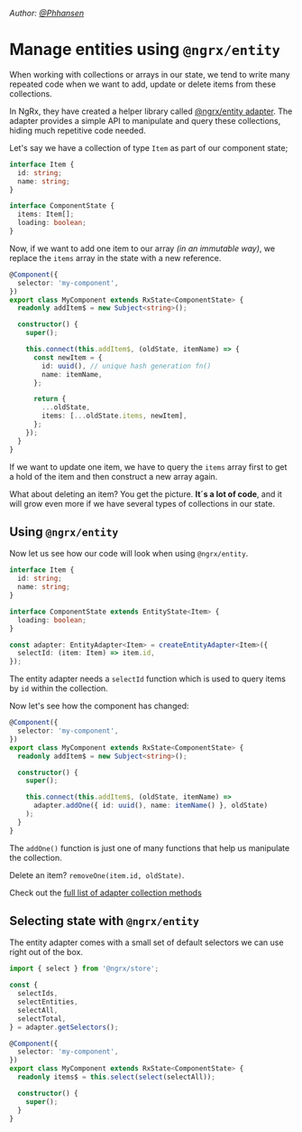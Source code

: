 _Author: [@Phhansen](https://github.com/Phhansen)_

# Manage entities using `@ngrx/entity`

When working with collections or arrays in our state, we tend to write many repeated code when we want to add, update or delete items from these collections.

In NgRx, they have created a helper library called [@ngrx/entity adapter](https://ngrx.io/guide/entity/adapter). The adapter provides a simple API to manipulate and query these collections, hiding much repetitive code needed.

Let's say we have a collection of type `Item` as part of our component state;

```typescript
interface Item {
  id: string;
  name: string;
}

interface ComponentState {
  items: Item[];
  loading: boolean;
}
```

Now, if we want to add one item to our array _(in an immutable way)_, we replace the `items` array in the state with a new reference.

```typescript
@Component({
  selector: 'my-component',
})
export class MyComponent extends RxState<ComponentState> {
  readonly addItem$ = new Subject<string>();

  constructor() {
    super();

    this.connect(this.addItem$, (oldState, itemName) => {
      const newItem = {
        id: uuid(), // unique hash generation fn()
        name: itemName,
      };

      return {
        ...oldState,
        items: [...oldState.items, newItem],
      };
    });
  }
}
```

If we want to update one item, we have to query the `items` array first to get a hold of the item and then construct a new array again.

What about deleting an item? You get the picture. **It´s a lot of code**, and it will grow even more if we have several types of collections in our state.

## Using `@ngrx/entity`

Now let us see how our code will look when using `@ngrx/entity`.

```typescript
interface Item {
  id: string;
  name: string;
}

interface ComponentState extends EntityState<Item> {
  loading: boolean;
}

const adapter: EntityAdapter<Item> = createEntityAdapter<Item>({
  selectId: (item: Item) => item.id,
});
```

The entity adapter needs a `selectId` function which is used to query items by `id` within the collection.

Now let's see how the component has changed:

```typescript
@Component({
  selector: 'my-component',
})
export class MyComponent extends RxState<ComponentState> {
  readonly addItem$ = new Subject<string>();

  constructor() {
    super();

    this.connect(this.addItem$, (oldState, itemName) =>
      adapter.addOne({ id: uuid(), name: itemName() }, oldState)
    );
  }
}
```

The `addOne()` function is just one of many functions that help us manipulate the collection.

Delete an item? `removeOne(item.id, oldState)`.

Check out the [full list of adapter collection methods](https://ngrx.io/guide/entity/adapter#adapter-collection-methods)

## Selecting state with `@ngrx/entity`

The entity adapter comes with a small set of default selectors we can use right out of the box.

```typescript
import { select } from '@ngrx/store';

const {
  selectIds,
  selectEntities,
  selectAll,
  selectTotal,
} = adapter.getSelectors();

@Component({
  selector: 'my-component',
})
export class MyComponent extends RxState<ComponentState> {
  readonly items$ = this.select(select(selectAll));

  constructor() {
    super();
  }
}
```
